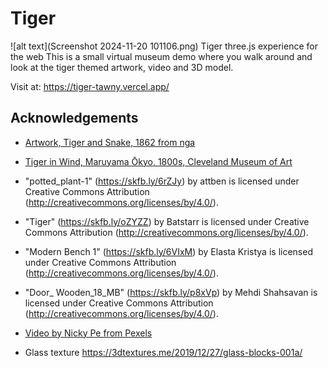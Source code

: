 # Tiger
![alt text](Screenshot 2024-11-20 101106.png)
Tiger three.js experience for the web
This is a small virtual museum demo where you walk around and look at the tiger themed artwork, video and 3D model.

Visit at: https://tiger-tawny.vercel.app/


## Acknowledgements

 - [Artwork, Tiger and Snake, 1862 from nga](https://www.nga.gov/collection/art-object-page.195132.html)

- [Tiger in Wind, Maruyama Ōkyo, 1800s, Cleveland Museum of Art](https://www.clevelandart.org/art/1971.232)

- "potted_plant-1" (https://skfb.ly/6rZJy) by attben is licensed under Creative Commons Attribution (http://creativecommons.org/licenses/by/4.0/).

- "Tiger" (https://skfb.ly/oZYZZ) by Batstarr is licensed under Creative Commons Attribution (http://creativecommons.org/licenses/by/4.0/).

- "Modern Bench 1" (https://skfb.ly/6VIxM) by Elasta Kristya is licensed under Creative Commons Attribution (http://creativecommons.org/licenses/by/4.0/).

- "Door_ Wooden_18_MB" (https://skfb.ly/p8xVp) by Mehdi Shahsavan is licensed under Creative Commons Attribution (http://creativecommons.org/licenses/by/4.0/).

- [Video by Nicky Pe from Pexels](https://www.pexels.com/video/a-tiger-walking-inside-a-cage-7246228/)

- Glass texture https://3dtextures.me/2019/12/27/glass-blocks-001a/

